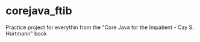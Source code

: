 # corejava_ftib
Practice project for everythin from the "Core Java for the Impatient - Cay S. Hortmann" book
